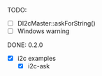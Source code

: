TODO:
- [ ] DI2cMaster::askForString()
- [ ] Windows warning

DONE:
0.2.0
- [x] i2c examples
    - [x] i2c-ask